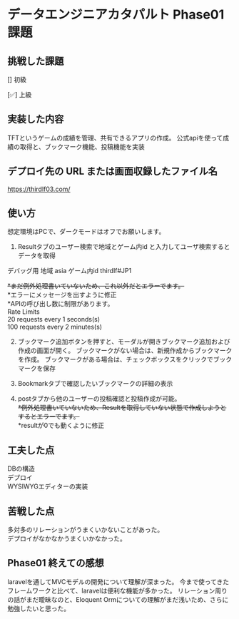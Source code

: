 # データエンジニアカタパルト Phase01 課題

## 挑戦した課題

[] 初級

[✅] 上級

## 実装した内容

TFTというゲームの成績を管理、共有できるアプリの作成。
公式apiを使って成績の取得と、ブックマーク機能、投稿機能を実装


## デプロイ先の URL または画面収録したファイル名

https://thirdlf03.com/

## 使い方  
想定環境はPCで、ダークモードはオフでお願いします。  

1. Resultタブのユーザー検索で地域とゲーム内id と入力してユーザ検索するとデータを取得  
 
デバッグ用 地域 asia ゲーム内id thirdlf#JP1  

~~*まだ例外処理書いていないため、これ以外だとエラーでます。~~  
*エラーにメッセージを出すように修正  
*APIの呼び出し数に制限があります。  
Rate Limits  
20 requests every 1 seconds(s)  
100 requests every 2 minutes(s)  

2. ブックマーク追加ボタンを押すと、モーダルが開きブックマーク追加および作成の画面が開く。
    ブックマークがない場合は、新規作成からブックマークを作成。
    ブックマークがある場合は、チェックボックスをクリックでブックマークを保存

3. Bookmarkタブで確認したいブックマークの詳細の表示

4. postタブから他のユーザーの投稿確認と投稿作成が可能。  
~~*例外処理書いていないため、Resultを取得していない状態で作成しようとするとエラーでます。~~  
*resultが0でも動くように修正  

## 工夫した点
DBの構造  
デプロイ  
WYSIWYGエディターの実装  

## 苦戦した点
多対多のリレーションがうまくいかないことがあった。  
デプロイがなかなかうまくいかなかった。  

## Phase01 終えての感想
laravelを通してMVCモデルの開発について理解が深まった。
今まで使ってきたフレームワークと比べて、laravelは便利な機能が多かった。
リレーション周りの話がまだ曖昧なのと、Eloquent Ormについての理解がまだ浅いため、さらに勉強したいと思った。
